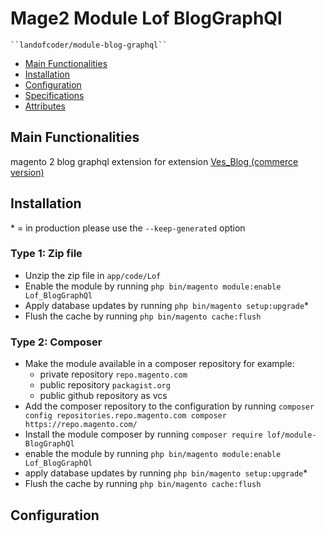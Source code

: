 # Mage2 Module Lof BlogGraphQl

    ``landofcoder/module-blog-graphql``

 - [Main Functionalities](#markdown-header-main-functionalities)
 - [Installation](#markdown-header-installation)
 - [Configuration](#markdown-header-configuration)
 - [Specifications](#markdown-header-specifications)
 - [Attributes](#markdown-header-attributes)


## Main Functionalities
magento 2 blog graphql extension for extension [Ves_Blog (commerce version)](https://landofcoder.com/magento-2-blog-extension.html/)

## Installation
\* = in production please use the `--keep-generated` option

### Type 1: Zip file

 - Unzip the zip file in `app/code/Lof`
 - Enable the module by running `php bin/magento module:enable Lof_BlogGraphQl`
 - Apply database updates by running `php bin/magento setup:upgrade`\*
 - Flush the cache by running `php bin/magento cache:flush`

### Type 2: Composer

 - Make the module available in a composer repository for example:
    - private repository `repo.magento.com`
    - public repository `packagist.org`
    - public github repository as vcs
 - Add the composer repository to the configuration by running `composer config repositories.repo.magento.com composer https://repo.magento.com/`
 - Install the module composer by running `composer require lof/module-BlogGraphQl`
 - enable the module by running `php bin/magento module:enable Lof_BlogGraphQl`
 - apply database updates by running `php bin/magento setup:upgrade`\*
 - Flush the cache by running `php bin/magento cache:flush`


## Configuration






